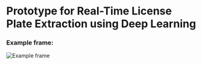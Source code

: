 # Prototype for Real-Time License Plate Extraction using Deep Learning

### Example frame:
![Example frame](./../images/images/example.png?raw=true)
